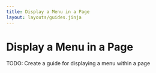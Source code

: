 ```yaml
---
title: Display a Menu in a Page
layout: layouts/guides.jinja
---
```

# Display a Menu in a Page
<div class="alert alert-danger" role="alert">
  TODO: Create a guide for displaying a menu within a page
</div>